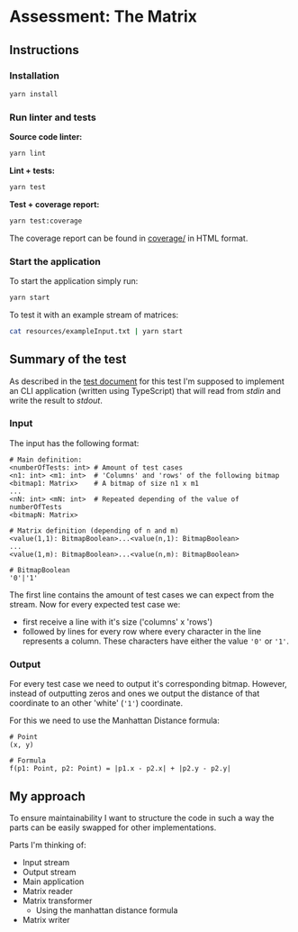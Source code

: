 # Assessment: The Matrix

## Instructions

### Installation

```bash
yarn install
```

### Run linter and tests

**Source code linter:**
```bash
yarn lint
```

**Lint + tests:**
```bash
yarn test
```

**Test + coverage report:**
```bash
yarn test:coverage
```

The coverage report can be found in [coverage/](coverage/) in HTML format.

### Start the application

To start the application simply run:
```bash
yarn start
```

To test it with an example stream of matrices:
```bash
cat resources/exampleInput.txt | yarn start
```

## Summary of the test

As described in the [test document](resources/Test_Backend_dott.pdf) for this
test I'm supposed to implement an CLI application (written using TypeScript)
that will read from *stdin* and write the result to *stdout*.

### Input

The input has the following format:

```
# Main definition:
<numberOfTests: int> # Amount of test cases
<n1: int> <m1: int>  # 'Columns' and 'rows' of the following bitmap
<bitmap1: Matrix>    # A bitmap of size n1 x m1
...
<nN: int> <mN: int>  # Repeated depending of the value of numberOfTests
<bitmapN: Matrix>

# Matrix definition (depending of n and m)
<value(1,1): BitmapBoolean>...<value(n,1): BitmapBoolean>
...
<value(1,m): BitmapBoolean>...<value(n,m): BitmapBoolean>

# BitmapBoolean
'0'|'1'
```

The first line contains the amount of test cases we can expect from the stream.
Now for every expected test case we:
- first receive a line with it's size ('columns' x 'rows')
- followed by lines for every row where every character in the line represents
  a column. These characters have either the value `'0'` or `'1'`.

### Output

For every test case we need to output it's corresponding bitmap. However,
instead of outputting zeros and ones we output the distance of that coordinate
to an other 'white' (`'1'`) coordinate.

For this we need to use the Manhattan Distance formula:

```
# Point
(x, y)

# Formula
f(p1: Point, p2: Point) = |p1.x - p2.x| + |p2.y - p2.y|
```

## My approach

To ensure maintainability I want to structure the code in such a way the parts
can be easily swapped for other implementations.

Parts I'm thinking of:

- Input stream
- Output stream
- Main application
- Matrix reader
- Matrix transformer
  - Using the manhattan distance formula
- Matrix writer
